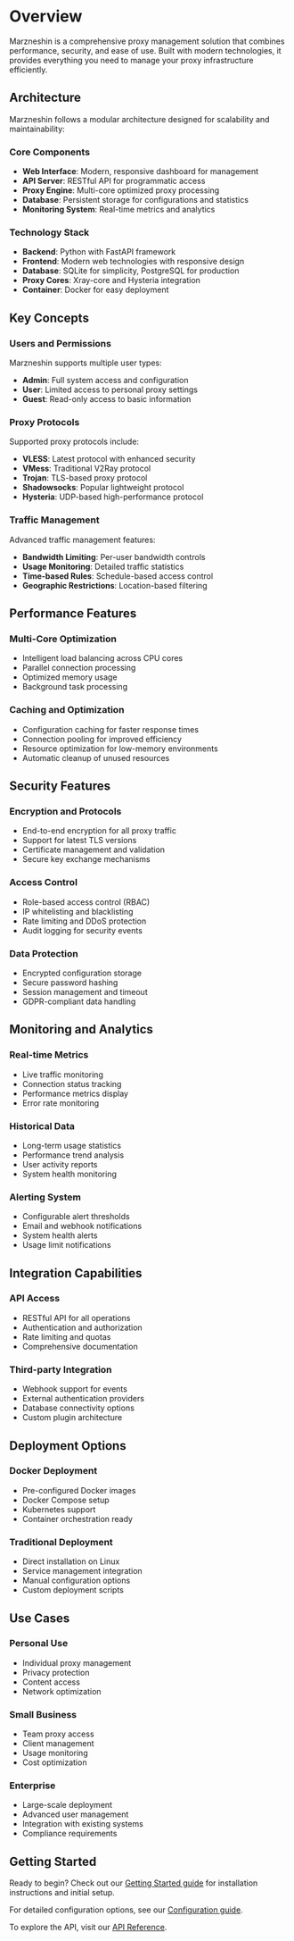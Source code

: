 # Overview

Marzneshin is a comprehensive proxy management solution that combines performance, security, and ease of use. Built with modern technologies, it provides everything you need to manage your proxy infrastructure efficiently.

## Architecture

Marzneshin follows a modular architecture designed for scalability and maintainability:

### Core Components

- **Web Interface**: Modern, responsive dashboard for management
- **API Server**: RESTful API for programmatic access
- **Proxy Engine**: Multi-core optimized proxy processing
- **Database**: Persistent storage for configurations and statistics
- **Monitoring System**: Real-time metrics and analytics

### Technology Stack

- **Backend**: Python with FastAPI framework
- **Frontend**: Modern web technologies with responsive design
- **Database**: SQLite for simplicity, PostgreSQL for production
- **Proxy Cores**: Xray-core and Hysteria integration
- **Container**: Docker for easy deployment

## Key Concepts

### Users and Permissions

Marzneshin supports multiple user types:

- **Admin**: Full system access and configuration
- **User**: Limited access to personal proxy settings
- **Guest**: Read-only access to basic information

### Proxy Protocols

Supported proxy protocols include:

- **VLESS**: Latest protocol with enhanced security
- **VMess**: Traditional V2Ray protocol
- **Trojan**: TLS-based proxy protocol
- **Shadowsocks**: Popular lightweight protocol
- **Hysteria**: UDP-based high-performance protocol

### Traffic Management

Advanced traffic management features:

- **Bandwidth Limiting**: Per-user bandwidth controls
- **Usage Monitoring**: Detailed traffic statistics
- **Time-based Rules**: Schedule-based access control
- **Geographic Restrictions**: Location-based filtering

## Performance Features

### Multi-Core Optimization

- Intelligent load balancing across CPU cores
- Parallel connection processing
- Optimized memory usage
- Background task processing

### Caching and Optimization

- Configuration caching for faster response times
- Connection pooling for improved efficiency
- Resource optimization for low-memory environments
- Automatic cleanup of unused resources

## Security Features

### Encryption and Protocols

- End-to-end encryption for all proxy traffic
- Support for latest TLS versions
- Certificate management and validation
- Secure key exchange mechanisms

### Access Control

- Role-based access control (RBAC)
- IP whitelisting and blacklisting
- Rate limiting and DDoS protection
- Audit logging for security events

### Data Protection

- Encrypted configuration storage
- Secure password hashing
- Session management and timeout
- GDPR-compliant data handling

## Monitoring and Analytics

### Real-time Metrics

- Live traffic monitoring
- Connection status tracking
- Performance metrics display
- Error rate monitoring

### Historical Data

- Long-term usage statistics
- Performance trend analysis
- User activity reports
- System health monitoring

### Alerting System

- Configurable alert thresholds
- Email and webhook notifications
- System health alerts
- Usage limit notifications

## Integration Capabilities

### API Access

- RESTful API for all operations
- Authentication and authorization
- Rate limiting and quotas
- Comprehensive documentation

### Third-party Integration

- Webhook support for events
- External authentication providers
- Database connectivity options
- Custom plugin architecture

## Deployment Options

### Docker Deployment

- Pre-configured Docker images
- Docker Compose setup
- Kubernetes support
- Container orchestration ready

### Traditional Deployment

- Direct installation on Linux
- Service management integration
- Manual configuration options
- Custom deployment scripts

## Use Cases

### Personal Use

- Individual proxy management
- Privacy protection
- Content access
- Network optimization

### Small Business

- Team proxy access
- Client management
- Usage monitoring
- Cost optimization

### Enterprise

- Large-scale deployment
- Advanced user management
- Integration with existing systems
- Compliance requirements

## Getting Started

Ready to begin? Check out our [Getting Started guide](getting-started) for installation instructions and initial setup.

For detailed configuration options, see our [Configuration guide](configuration).

To explore the API, visit our [API Reference](api-reference).
